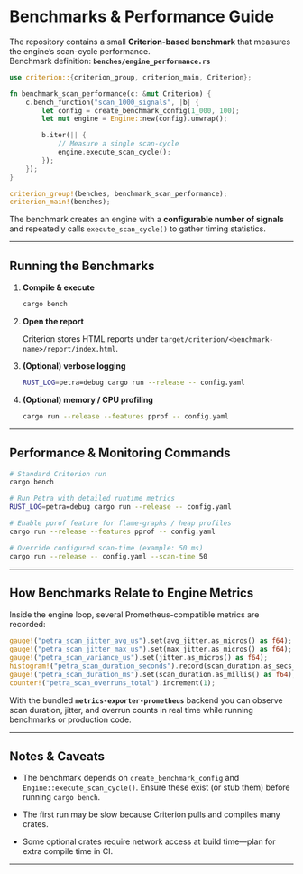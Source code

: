 # Benchmarks & Performance Guide

The repository contains a small **Criterion-based benchmark** that measures the engine’s scan-cycle performance.  
Benchmark definition: **`benches/engine_performance.rs`**

```rust
use criterion::{criterion_group, criterion_main, Criterion};

fn benchmark_scan_performance(c: &mut Criterion) {
    c.bench_function("scan_1000_signals", |b| {
        let config = create_benchmark_config(1_000, 100);
        let mut engine = Engine::new(config).unwrap();

        b.iter(|| {
            // Measure a single scan-cycle
            engine.execute_scan_cycle();
        });
    });
}

criterion_group!(benches, benchmark_scan_performance);
criterion_main!(benches);
````

The benchmark creates an engine with a **configurable number of signals** and repeatedly calls
`execute_scan_cycle()` to gather timing statistics.

---

## Running the Benchmarks

1. **Compile & execute**

   ```bash
   cargo bench
   ```

2. **Open the report**

   Criterion stores HTML reports under
   `target/criterion/<benchmark-name>/report/index.html`.

3. **(Optional) verbose logging**

   ```bash
   RUST_LOG=petra=debug cargo run --release -- config.yaml
   ```

4. **(Optional) memory / CPU profiling**

   ```bash
   cargo run --release --features pprof -- config.yaml
   ```

---

## Performance & Monitoring Commands

```bash
# Standard Criterion run
cargo bench

# Run Petra with detailed runtime metrics
RUST_LOG=petra=debug cargo run --release -- config.yaml

# Enable pprof feature for flame-graphs / heap profiles
cargo run --release --features pprof -- config.yaml

# Override configured scan-time (example: 50 ms)
cargo run --release -- config.yaml --scan-time 50
```

---

## How Benchmarks Relate to Engine Metrics

Inside the engine loop, several Prometheus-compatible metrics are recorded:

```rust
gauge!("petra_scan_jitter_avg_us").set(avg_jitter.as_micros() as f64);
gauge!("petra_scan_jitter_max_us").set(max_jitter.as_micros() as f64);
gauge!("petra_scan_variance_us").set(jitter.as_micros() as f64);
histogram!("petra_scan_duration_seconds").record(scan_duration.as_secs_f64());
gauge!("petra_scan_duration_ms").set(scan_duration.as_millis() as f64);
counter!("petra_scan_overruns_total").increment(1);
```

With the bundled **`metrics-exporter-prometheus`** backend you can observe scan duration, jitter, and overrun counts in real time while running benchmarks or production code.

---

## Notes & Caveats

* The benchmark depends on `create_benchmark_config` and `Engine::execute_scan_cycle()`.
  Ensure these exist (or stub them) before running `cargo bench`.

* The first run may be slow because Criterion pulls and compiles many crates.

* Some optional crates require network access at build time―plan for extra compile time in CI.

---
